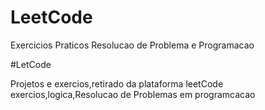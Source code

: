 # LeetCode
Exercicios Praticos Resolucao de Problema e Programacao

#LetCode

Projetos e exercios,retirado da plataforma leetCode exercios,logica,Resolucao de Problemas em programcacao
